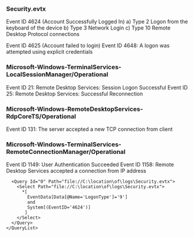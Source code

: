 
### Security.evtx

Event ID 4624 (Account Successfully Logged In)
a) Type 2 Logon from the keyboard of the device
b) Type 3 Network Login
c) Type 10 Remote Desktop Protocol connections

Event ID 4625 (Account failed to login)
Event ID 4648: A logon was attempted using explicit credentials


### Microsoft-Windows-TerminalServices-LocalSessionManager/Operational

Event ID 21: Remote Desktop Services: Session Logon Successful
Event ID 25: Remote Desktop Services: Successful Reconnection 

### Microsoft-Windows-RemoteDesktopServices-RdpCoreTS/Operational

Event ID 131: The server accepted a new TCP connection from client 

### Microsoft-Windows-TerminalServices-RemoteConnectionManager/Operational

Event ID 1149: User Authentication Succeeded
Event ID 1158: Remote Desktop Services accepted a connection from IP address <ipAddress>


```<QueryList>
  <Query Id="0" Path="file://C:\location\of\logs\Security.evtx">
    <Select Path="file://C:\location\of\logs\Security.evtx">
      *[
        EventData[Data[@Name='LogonType']='9']
        and
        System[(EventID='4624')]
       ] 
    </Select>
  </Query>
</QueryList>
```
